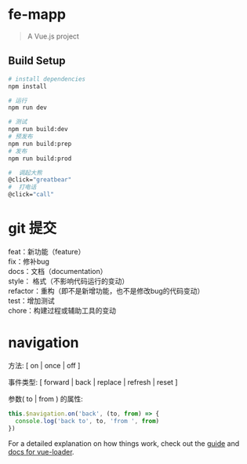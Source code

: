 # fe-mapp

> A Vue.js project

## Build Setup

``` bash 
# install dependencies
npm install

# 运行
npm run dev

# 测试
npm run build:dev
# 预发布
npm run build:prep
# 发布
npm run build:prod

#  调起大熊
@click="greatbear"
#  打电话
@click="call"
```

#  git 提交
  feat：新功能（feature）   
  fix：修补bug    
  docs：文档（documentation）    
  style： 格式（不影响代码运行的变动）    
  refactor：重构（即不是新增功能，也不是修改bug的代码变动）    
  test：增加测试    
  chore：构建过程或辅助工具的变动    
#  navigation

方法: [ on | once | off ]    

事件类型: [ forward | back | replace | refresh | reset ]    

参数( to | from ) 的属性:    
```js  
this.$navigation.on('back', (to, from) => {
  console.log('back to', to, 'from ', from)
})
````

For a detailed explanation on how things work, check out the [guide](http://vuejs-templates.github.io/webpack/) and [docs for vue-loader](http://vuejs.github.io/vue-loader).


